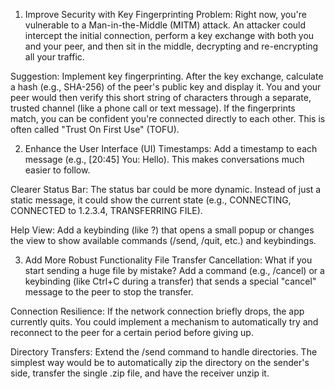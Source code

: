 1. Improve Security with Key Fingerprinting
   Problem: Right now, you're vulnerable to a Man-in-the-Middle (MITM) attack. An attacker could intercept the initial connection, perform a key exchange with both you and your peer, and then sit in the middle, decrypting and re-encrypting all your traffic.

Suggestion: Implement key fingerprinting. After the key exchange, calculate a hash (e.g., SHA-256) of the peer's public key and display it. You and your peer would then verify this short string of characters through a separate, trusted channel (like a phone call or text message). If the fingerprints match, you can be confident you're connected directly to each other. This is often called "Trust On First Use" (TOFU).

2. Enhance the User Interface (UI)
   Timestamps: Add a timestamp to each message (e.g., [20:45] You: Hello). This makes conversations much easier to follow.

Clearer Status Bar: The status bar could be more dynamic. Instead of just a static message, it could show the current state (e.g., CONNECTING, CONNECTED to 1.2.3.4, TRANSFERRING FILE).

Help View: Add a keybinding (like ?) that opens a small popup or changes the view to show available commands (/send, /quit, etc.) and keybindings.

3. Add More Robust Functionality
   File Transfer Cancellation: What if you start sending a huge file by mistake? Add a command (e.g., /cancel) or a keybinding (like Ctrl+C during a transfer) that sends a special "cancel" message to the peer to stop the transfer.

Connection Resilience: If the network connection briefly drops, the app currently quits. You could implement a mechanism to automatically try and reconnect to the peer for a certain period before giving up.

Directory Transfers: Extend the /send command to handle directories. The simplest way would be to automatically zip the directory on the sender's side, transfer the single .zip file, and have the receiver unzip it.
